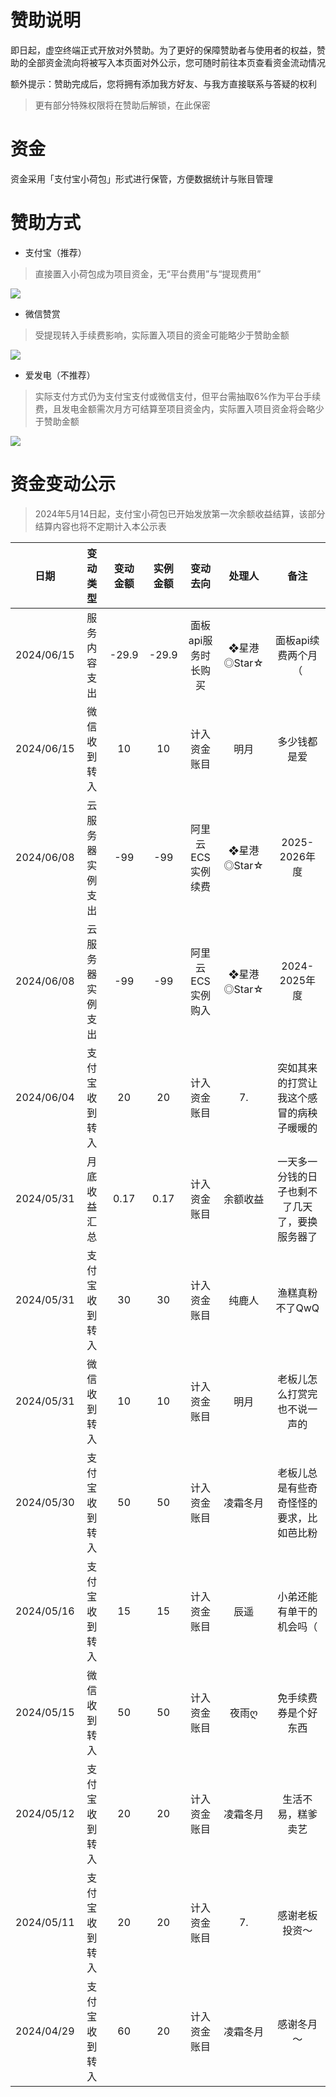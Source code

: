 # 赞助说明

即日起，虚空终端正式开放对外赞助。为了更好的保障赞助者与使用者的权益，赞助的全部资金流向将被写入本页面对外公示，您可随时前往本页查看资金流动情况

额外提示：赞助完成后，您将拥有添加我方好友、与我方直接联系与答疑的权利

> 更有部分特殊权限将在赞助后解锁，在此保密

# 资金

资金采用「支付宝小荷包」形式进行保管，方便数据统计与账目管理

# 赞助方式

- 支付宝（推荐）

> 直接置入小荷包成为项目资金，无“平台费用”与“提现费用”

![](https://img.starsharbor.com/2024-05-01/f6edad39f6de2.jpg)

- 微信赞赏

> 受提现转入手续费影响，实际置入项目的资金可能略少于赞助金额

![](https://img.starsharbor.com/2024-06-01/9a2d2840a8e8c.png)

- 爱发电（不推荐）

> 实际支付方式仍为支付宝支付或微信支付，但平台需抽取6%作为平台手续费，且发电金额需次月方可结算至项目资金内，实际置入项目资金将会略少于赞助金额

![](https://img.starsharbor.com/2024-05-01/04b3072e47026.jpg)

# 资金变动公示

> 2024年5月14日起，支付宝小荷包已开始发放第一次余额收益结算，该部分结算内容也将不定期计入本公示表

|日期|变动类型|变动金额|实例金额|变动去向|处理人|备注|
|:---:|:---:|:---:|:---:|:---:|:---:|:---:|
|2024/06/15|服务内容支出|-29.9|-29.9|面板api服务时长购买|❖星港◎Star☆|面板api续费两个月（|
|2024/06/15|微信收到转入|10|10|计入资金账目|明月|多少钱都是爱|
|2024/06/08|云服务器实例支出|-99|-99|阿里云ECS实例续费|❖星港◎Star☆|2025-2026年度|
|2024/06/08|云服务器实例支出|-99|-99|阿里云ECS实例购入|❖星港◎Star☆|2024-2025年度|
|2024/06/04|支付宝收到转入|20|20|计入资金账目|7.|突如其来的打赏让我这个感冒的病秧子暖暖的|
|2024/05/31|月底收益汇总|0.17|0.17|计入资金账目|余额收益|一天多一分钱的日子也剩不了几天了，要换服务器了|
|2024/05/31|支付宝收到转入|30|30|计入资金账目|纯鹿人|渔糕真粉不了QwQ|
|2024/05/31|微信收到转入|10|10|计入资金账目|明月|老板儿怎么打赏完也不说一声的|
|2024/05/30|支付宝收到转入|50|50|计入资金账目|凌霜冬月|老板儿总是有些奇奇怪怪的要求，比如芭比粉|
|2024/05/16|支付宝收到转入|15|15|计入资金账目|辰遥|小弟还能有单干的机会吗（|
|2024/05/15|微信收到转入|50|50|计入资金账目|夜雨ღ|免手续费券是个好东西|
|2024/05/12|支付宝收到转入|20|20|计入资金账目|凌霜冬月|生活不易，糕爹卖艺|
|2024/05/11|支付宝收到转入|20|20|计入资金账目|7.|感谢老板投资～|
|2024/04/29|支付宝收到转入|60|20|计入资金账目|凌霜冬月|感谢冬月～|